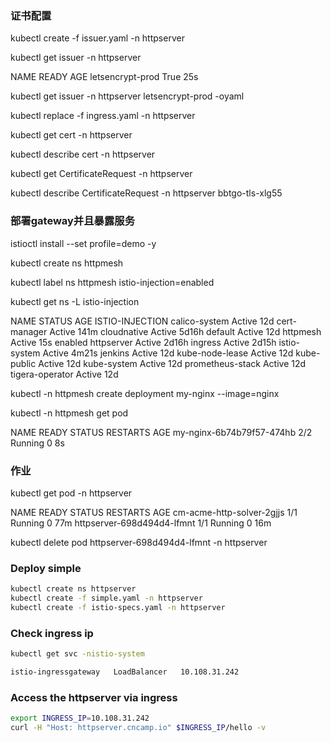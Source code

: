 ### 证书配置
kubectl  create -f issuer.yaml -n httpserver

kubectl get issuer -n httpserver

NAME               READY   AGE
letsencrypt-prod   True    25s

kubectl get issuer -n httpserver letsencrypt-prod -oyaml

kubectl replace -f ingress.yaml -n httpserver

kubectl get cert -n httpserver

kubectl describe cert -n httpserver

kubectl get CertificateRequest -n httpserver

kubectl describe CertificateRequest -n httpserver bbtgo-tls-xlg55

### 部署gateway并且暴露服务

istioctl install --set profile=demo -y

kubectl create ns httpmesh

kubectl label ns httpmesh istio-injection=enabled

kubectl get ns -L istio-injection

NAME               STATUS   AGE     ISTIO-INJECTION
calico-system      Active   12d
cert-manager       Active   141m
cloudnative        Active   5d16h
default            Active   12d
httpmesh           Active   15s     enabled
httpserver         Active   2d16h
ingress            Active   2d15h
istio-system       Active   4m21s
jenkins            Active   12d
kube-node-lease    Active   12d
kube-public        Active   12d
kube-system        Active   12d
prometheus-stack   Active   12d
tigera-operator    Active   12d

kubectl -n httpmesh create deployment my-nginx --image=nginx

kubectl -n httpmesh get pod

NAME                        READY   STATUS    RESTARTS   AGE
my-nginx-6b74b79f57-474hb   2/2     Running   0          8s


### 作业
kubectl get pod -n httpserver

NAME                         READY   STATUS    RESTARTS   AGE
cm-acme-http-solver-2gjjs    1/1     Running   0          77m
httpserver-698d494d4-lfmnt   1/1     Running   0          16m

kubectl delete pod httpserver-698d494d4-lfmnt -n httpserver

### Deploy simple

```sh
kubectl create ns httpserver
kubectl create -f simple.yaml -n httpserver
kubectl create -f istio-specs.yaml -n httpserver
```

### Check ingress ip

```sh
kubectl get svc -nistio-system

istio-ingressgateway   LoadBalancer   10.108.31.242
```

### Access the httpserver via ingress

```sh
export INGRESS_IP=10.108.31.242
curl -H "Host: httpserver.cncamp.io" $INGRESS_IP/hello -v
```
